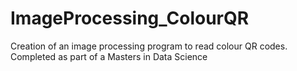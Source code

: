 # ImageProcessing_ColourQR
Creation of an image processing program to read colour QR codes. Completed as part of a Masters in Data Science

